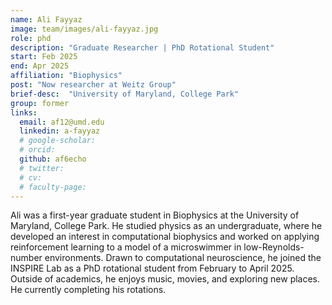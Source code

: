 ```yaml
---
name: Ali Fayyaz
image: team/images/ali-fayyaz.jpg
role: phd
description: "Graduate Researcher | PhD Rotational Student"
start: Feb 2025
end: Apr 2025
affiliation: "Biophysics"
post: "Now researcher at Weitz Group"
brief-desc:  "University of Maryland, College Park"
group: former
links:
  email: af12@umd.edu
  linkedin: a-fayyaz
  # google-scholar: 
  # orcid: 
  github: af6echo
  # twitter:   
  # cv: 
  # faculty-page: 
---
```

Ali was a first-year graduate student in Biophysics at the University of Maryland, College Park. He studied physics as an undergraduate, where he developed an interest in computational biophysics and worked on applying reinforcement learning to a model of a microswimmer in low-Reynolds-number environments. Drawn to computational neuroscience, he joined the INSPIRE Lab as a PhD rotational student from February to April 2025. Outside of academics, he enjoys music, movies, and exploring new places. He currently completing his rotations. 